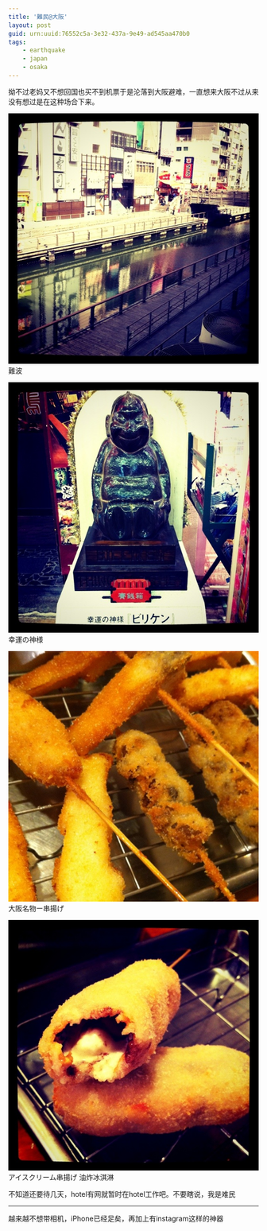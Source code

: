 ```yaml
---
title: '難民@大阪'
layout: post
guid: urn:uuid:76552c5a-3e32-437a-9e49-ad545aa470b0
tags:
    - earthquake
    - japan
    - osaka
---
```


拗不过老妈又不想回国也买不到机票于是沦落到大阪避难，一直想来大阪不过从来没有想过是在这种场合下来。

!["難波"](/media/images/2011/03/19/nanba.jpg)
難波

!["幸運の神様"](/media/images/2011/03/19/lucky-god.jpg)
幸運の神様

!["大阪名物ー串揚げ"](/media/images/2011/03/19/skewer.jpg)
大阪名物ー串揚げ

!["アイスクリーム串揚げ"](/media/images/2011/03/19/skewer-icecream.jpg)
アイスクリーム串揚げ 油炸冰淇淋

不知道还要待几天，hotel有网就暂时在hotel工作吧。不要瞎说，我是难民

---
越来越不想带相机，iPhone已经足矣，再加上有instagram这样的神器

